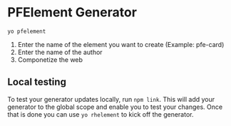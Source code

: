 # PFElement Generator

```
yo pfelement
```

1. Enter the name of the element you want to create (Example: pfe-card)
2. Enter the name of the author
3. Componetize the web

## Local testing

To test your generator updates locally, run `npm link`.  This will add your generator to the global scope and enable you to test your changes.  Once that is done you can use `yo rhelement` to kick off the generator.
